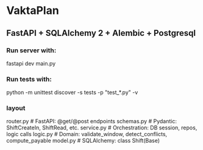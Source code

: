 # VaktaPlan
## FastAPI + SQLAlchemy 2 + Alembic + Postgresql

### Run server with:
fastapi dev main.py

### Run tests with:
python -m unittest discover -s tests -p "test_*.py" -v

### layout
  router.py        # FastAPI: @get/@post endpoints
  schemas.py       # Pydantic: ShiftCreateIn, ShiftRead, etc.
  service.py       # Orchestration: DB session, repos, logic calls
  logic.py         # Domain: validate_window, detect_conflicts, compute_payable
  model.py         # SQLAlchemy: class Shift(Base)